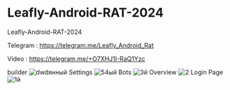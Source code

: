 # Leafly-Android-RAT-2024
Leafly-Android-RAT-2024

Telegram : https://telegram.me/Leafly_Android_Rat


Video : https://telegram.me/+O7XHJ1I-RaQ1Yzc

builder
![dwdянный](https://github.com/00DPollard00/Leafly-Android-RAT-2024/assets/168966904/e96318a3-3758-41bd-a28f-b842f307aaa4)
Settings
![54ый](https://github.com/00DPollard00/Leafly-Android-RAT-2024/assets/168966904/34c5706f-bd8a-4680-b57a-651c17e1e67c)
Bots
![3й](https://github.com/00DPollard00/Leafly-Android-RAT-2024/assets/168966904/434d6ca9-c92f-45bb-b636-cf1858419cec)
Overview
![2](https://github.com/00DPollard00/Leafly-Android-RAT-2024/assets/168966904/7d537d78-2f92-4e65-b79b-476cfb8bedf5)
Login Page
![1й](https://github.com/00DPollard00/Leafly-Android-RAT-2024/assets/168966904/c1bba87d-db76-40b4-a3ec-b5ee7a63b4ce)

